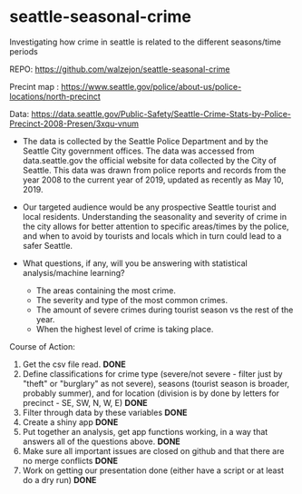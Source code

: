# seattle-seasonal-crime
Investigating how crime in seattle is related to the different seasons/time periods 


REPO: https://github.com/walzejon/seattle-seasonal-crime 

Precint map : https://www.seattle.gov/police/about-us/police-locations/north-precinct 


Data: https://data.seattle.gov/Public-Safety/Seattle-Crime-Stats-by-Police-Precinct-2008-Presen/3xqu-vnum 

* The data is collected by the Seattle Police Department and by the Seattle City government offices. The data was accessed from data.seattle.gov the official website for data collected by the City of Seattle. This data was drawn from police reports and records from the year 2008 to the current year of 2019, updated as recently as May 10, 2019. 

* Our targeted audience would be any prospective Seattle tourist and local residents. Understanding the seasonality and severity of crime in the city allows for better attention to specific areas/times by the police, and when to avoid by tourists and locals which in turn could lead to a safer Seattle. 

* What questions, if any, will you be answering with statistical analysis/machine learning?
  - The areas containing the most crime. 
  - The severity and type of the most common  crimes. 
  - The amount of severe crimes during tourist season vs the rest of the year. 
  - When the highest level of crime is taking place. 

Course of Action:  
1. Get the csv file read. **DONE**
2. Define classifications for crime type (severe/not severe - filter just by "theft" or "burglary" as not severe), seasons (tourist season is broader, probably summer), and for location (division is by done by letters for precinct - SE, SW, N, W, E)  **DONE**
3. Filter through data by these variables **DONE**
4. Create a shiny app **DONE**
5. Put together an analysis, get app functions working, in a way that answers all of the questions above. **DONE**
6. Make sure all important issues are closed on github and that there are no merge conflicts **DONE**
7. Work on getting our presentation done (either have a script or at least do a dry run) **DONE**
